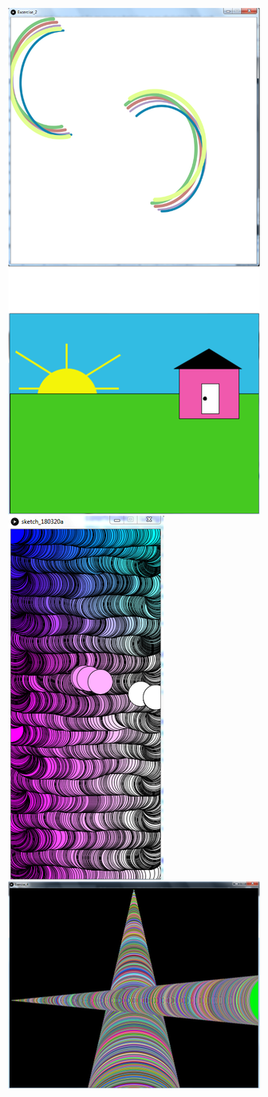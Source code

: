 ![dank curves xd](https://github.com/Hamza-AYJ/Processing.pd/blob/master/Dank%20Curves.PNG)
![dank house xd](https://github.com/Hamza-AYJ/Processing.pd/blob/master/Dank%20house.PNG)
![dank painting xd](https://github.com/Hamza-AYJ/Processing.pd/blob/master/Dank%20Painting.PNG)
![dank T xd](https://github.com/Hamza-AYJ/Processing.pd/blob/master/Dank%20T.PNG)
